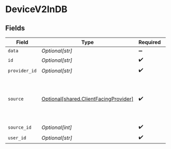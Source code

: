 # DeviceV2InDB


## Fields

| Field                                                                                    | Type                                                                                     | Required                                                                                 | Description                                                                              |
| ---------------------------------------------------------------------------------------- | ---------------------------------------------------------------------------------------- | ---------------------------------------------------------------------------------------- | ---------------------------------------------------------------------------------------- |
| `data`                                                                                   | *Optional[str]*                                                                          | :heavy_minus_sign:                                                                       | N/A                                                                                      |
| `id`                                                                                     | *Optional[str]*                                                                          | :heavy_check_mark:                                                                       | N/A                                                                                      |
| `provider_id`                                                                            | *Optional[str]*                                                                          | :heavy_check_mark:                                                                       | N/A                                                                                      |
| `source`                                                                                 | [Optional[shared.ClientFacingProvider]](undefined/models/shared/clientfacingprovider.md) | :heavy_check_mark:                                                                       | A vendor, a service, or a platform which Vital can connect with.                         |
| `source_id`                                                                              | *Optional[int]*                                                                          | :heavy_check_mark:                                                                       | N/A                                                                                      |
| `user_id`                                                                                | *Optional[str]*                                                                          | :heavy_check_mark:                                                                       | N/A                                                                                      |